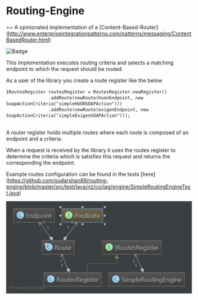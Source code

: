 # Routing-Engine
==
A opinionated implementation of a [Content-Based-Router] (http://www.enterpriseintegrationpatterns.com/patterns/messaging/ContentBasedRouter.html)

![Badge](https://img.shields.io/shippable/56c8f8431944e60c00e2ae10.svg)

This implementation executes routing criteria and selects a matching endpoint to which the request should be routed.

As a user of the library you create a route register like the below
```
IRoutesRegister routesRegister = RoutesRegister.newRegister()
                .addRoute(newRoute(huonEndpoint, new SoapActionCriteria("simpleHUONSOAPAction")))
                .addRoute(newRoute(exigenEndpoint, new SoapActionCriteria("simpleExigenSOAPAction")));
                
```                
A router register holds multiple routes where each route is composed of an endpoint and a criteria.
                
When a request is received by the library it uses the routes register to determine the criteria which is satisfies this request
and returns the corresponding the endpoint.

Example routes configuration can be found in the tests [here] (https://github.com/sudarshan89/routing-engine/blob/master/src/test/java/nz/co/iag/engine/SimpleRoutingEngineTest.java)
                
![Routing Engine in a picture](https://github.com/sudarshan89/routing-engine/blob/master/images/routing-engine.png?raw=true "Routing Engine")                 
